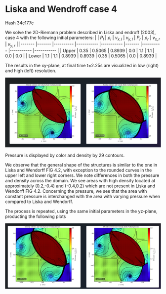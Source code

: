 <script
  src="https://cdn.mathjax.org/mathjax/latest/MathJax.js?config=TeX-AMS-MML_HTMLorMML"
  type="text/javascript">
</script>

# Liska and Wendroff case 4
Hash 34c177c


We solve the  2D-Riemann problem described in Liska and endroff (2003), case 4 with the following initial parameters:
|       	| $P_l$ 	| $\rho_l$ 	| $v_{x,l}$ 	| $v_{y,l}$ 	| $P_r$ 	| $\rho_r$ 	| $v_{x,r}$ 	| $v_{y,r}$ 	|
|-------	|-------	|----------	|-----------	|-----------	|-------	|----------	|-----------	|-----------	|
| Upper 	| 0.35  	| 0.5065    | 0.8939   	| 0.0       	| 1.1   	| 1.1   	  | 0.0       	| 0.0       	|
| Lower 	| 1.1   	| 1.1     	| 0.8939   	| 0.8939     	| 0.35   	| 0.5065  	| 0.0       	| 0.8939    	|

The results in the xy-plane, at final time t=2.25s are visualized in low (right) and high (left) resolution.

![case4_xy](images/2D/case4/case4_xy.png)

Pressure is displayed by color and density by 29 contours.

We observe that the general shape of the structures is similar to the one in Liska and Wendorff FIG 4.2, with exception to the rounded curves in the upper left and lower right corners. We note differences in both the pressure and density across the domain. We see areas with high density located at approximately (0.2,-0.4) and (-0.4,0.2) which are not present in Liska and Wendorff FIG 4.2. Concerning the pressure, we see that the area with constant pressure is interchanged with the area with varying pressure when compared to Liska and Wendorff.

The process is repeated, using the same initial parameters in the yz-plane, producting the following plots

![case4_yz](images/2D/case4/case4_yz.png)
